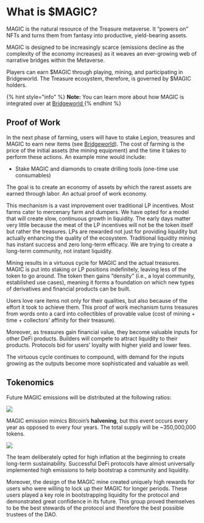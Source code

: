 # What is $MAGIC?

MAGIC is the natural resource of the Treasure metaverse. It “powers on” NFTs and turns them from fantasy into productive, yield-bearing assets.

MAGIC is designed to be increasingly scarce (emissions decline as the complexity of the economy increases) as it weaves an ever-growing web of narrative bridges within the Metaverse.

Players can earn $MAGIC through playing, mining, and participating in Bridgeworld. The Treasure ecosystem, therefore, is governed by $MAGIC holders.

{% hint style="info" %}
**Note:** You can learn more about how MAGIC is integrated over at [Bridgeworld ](../../learn/gameplay.md)
{% endhint %}

## Proof of Work

In the next phase of farming, users will have to stake Legion, treasures and MAGIC to earn new items (see [Bridgeworld](../../learn/gameplay.md)). The cost of farming is the price of the initial assets (the mining equipment) and the time it takes to perform these actions. An example mine would include:

* Stake MAGIC and diamonds to create drilling tools (one-time use consumables)

The goal is to create an economy of assets by which the rarest assets are earned through labor. An actual proof of work economy.

This mechanism is a vast improvement over traditional LP incentives. Most farms cater to mercenary farm and dumpers. We have opted for a model that will create slow, continuous growth in liquidity. The early days matter very little because the meat of the LP incentives will not be the token itself but rather the treasures. LPs are rewarded not just for providing liquidity but actually enhancing the quality of the ecosystem. Traditional liquidity mining has instant success and zero long-term efficacy. We are trying to create a long-term community, not instant liquidity.

Mining results in a virtuous cycle for MAGIC and the actual treasures. MAGIC is put into staking or LP positions indefinitely, leaving less of the token to go around. The token then gains “density” (i.e., a loyal community, established use cases), meaning it forms a foundation on which new types of derivatives and financial products can be built.

Users love rare items not only for their qualities, but also because of the effort it took to achieve them. This proof of work mechanism turns treasures from words onto a card into collectibles of provable value (cost of mining + time + collectors’ affinity for their treasure).

Moreover, as treasures gain financial value, they become valuable inputs for other DeFi products. Builders will compete to attract liquidity to their products. Protocols bid for users’ loyalty with higher yield and lower fees.

The virtuous cycle continues to compound, with demand for the inputs growing as the outputs become more sophisticated and valuable as well.

## Tokenomics

Future MAGIC emissions will be distributed at the following ratios:

![](https://miro.medium.com/max/778/1\*ktmlzbwFAaOD9Fo4tqkSSw.png)

MAGIC emission mimics Bitcoin’s **halvening**, but this event occurs every year as opposed to every four years. The total supply will be \~350,000,000 tokens.

![](https://miro.medium.com/max/875/1\*CdYPv4j-CfqYdSJL-92lkA.png)

The team deliberately opted for high inflation at the beginning to create long-term sustainability. Successful DeFi protocols have almost universally implemented high emissions to help bootstrap a community and liquidity.

Moreover, the design of the MAGIC mine created uniquely high rewards for users who were willing to lock up their MAGIC for longer periods. These users played a key role in bootstrapping liquidity for the protocol and demonstrated great confidence in its future. This group proved themselves to be the best stewards of the protocol and therefore the best possible trustees of the DAO.

